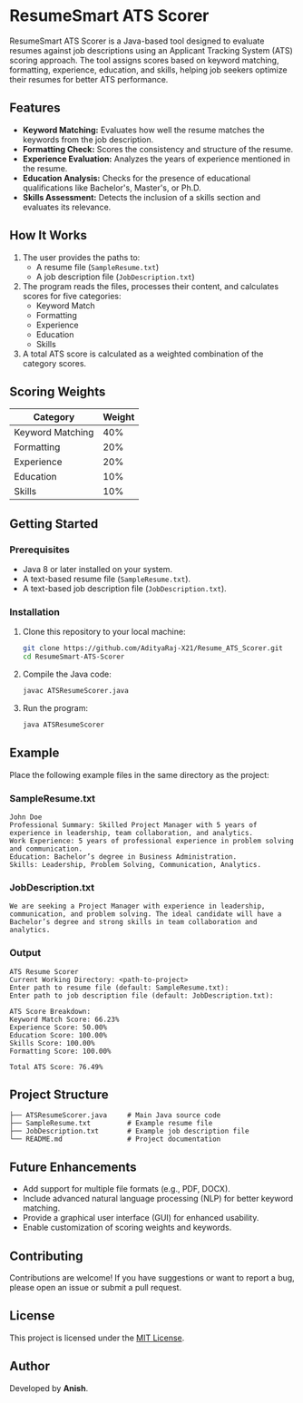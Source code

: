 # ResumeSmart ATS Scorer

ResumeSmart ATS Scorer is a Java-based tool designed to evaluate resumes against job descriptions using an Applicant Tracking System (ATS) scoring approach. The tool assigns scores based on keyword matching, formatting, experience, education, and skills, helping job seekers optimize their resumes for better ATS performance.

## Features

- **Keyword Matching:** Evaluates how well the resume matches the keywords from the job description.
- **Formatting Check:** Scores the consistency and structure of the resume.
- **Experience Evaluation:** Analyzes the years of experience mentioned in the resume.
- **Education Analysis:** Checks for the presence of educational qualifications like Bachelor's, Master's, or Ph.D.
- **Skills Assessment:** Detects the inclusion of a skills section and evaluates its relevance.

## How It Works

1. The user provides the paths to:
   - A resume file (`SampleResume.txt`)
   - A job description file (`JobDescription.txt`)
2. The program reads the files, processes their content, and calculates scores for five categories:
   - Keyword Match
   - Formatting
   - Experience
   - Education
   - Skills
3. A total ATS score is calculated as a weighted combination of the category scores.

## Scoring Weights

| Category         | Weight  |
|-------------------|---------|
| Keyword Matching  | 40%     |
| Formatting        | 20%     |
| Experience        | 20%     |
| Education         | 10%     |
| Skills            | 10%     |

## Getting Started

### Prerequisites

- Java 8 or later installed on your system.
- A text-based resume file (`SampleResume.txt`).
- A text-based job description file (`JobDescription.txt`).

### Installation

1. Clone this repository to your local machine:

   ```bash
   git clone https://github.com/AdityaRaj-X21/Resume_ATS_Scorer.git
   cd ResumeSmart-ATS-Scorer
   ```

2. Compile the Java code:

   ```bash
   javac ATSResumeScorer.java
   ```

3. Run the program:

   ```bash
   java ATSResumeScorer
   ```

## Example

Place the following example files in the same directory as the project:

### SampleResume.txt
```
John Doe
Professional Summary: Skilled Project Manager with 5 years of experience in leadership, team collaboration, and analytics.
Work Experience: 5 years of professional experience in problem solving and communication.
Education: Bachelor’s degree in Business Administration.
Skills: Leadership, Problem Solving, Communication, Analytics.
```

### JobDescription.txt
```
We are seeking a Project Manager with experience in leadership, communication, and problem solving. The ideal candidate will have a Bachelor’s degree and strong skills in team collaboration and analytics.
```

### Output
```
ATS Resume Scorer
Current Working Directory: <path-to-project>
Enter path to resume file (default: SampleResume.txt):
Enter path to job description file (default: JobDescription.txt):

ATS Score Breakdown:
Keyword Match Score: 66.23%
Experience Score: 50.00%
Education Score: 100.00%
Skills Score: 100.00%
Formatting Score: 100.00%

Total ATS Score: 76.49%
```

## Project Structure

```
├── ATSResumeScorer.java     # Main Java source code
├── SampleResume.txt         # Example resume file
├── JobDescription.txt       # Example job description file
└── README.md                # Project documentation
```

## Future Enhancements

- Add support for multiple file formats (e.g., PDF, DOCX).
- Include advanced natural language processing (NLP) for better keyword matching.
- Provide a graphical user interface (GUI) for enhanced usability.
- Enable customization of scoring weights and keywords.

## Contributing

Contributions are welcome! If you have suggestions or want to report a bug, please open an issue or submit a pull request.

## License

This project is licensed under the [MIT License](LICENSE).

## Author

Developed by **Anish**.
